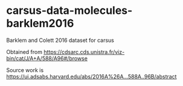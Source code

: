 # carsus-data-molecules-barklem2016
Barklem and Colett 2016 dataset for carsus

Obtained from https://cdsarc.cds.unistra.fr/viz-bin/cat/J/A+A/588/A96#/browse

Source work is https://ui.adsabs.harvard.edu/abs/2016A%26A...588A..96B/abstract
